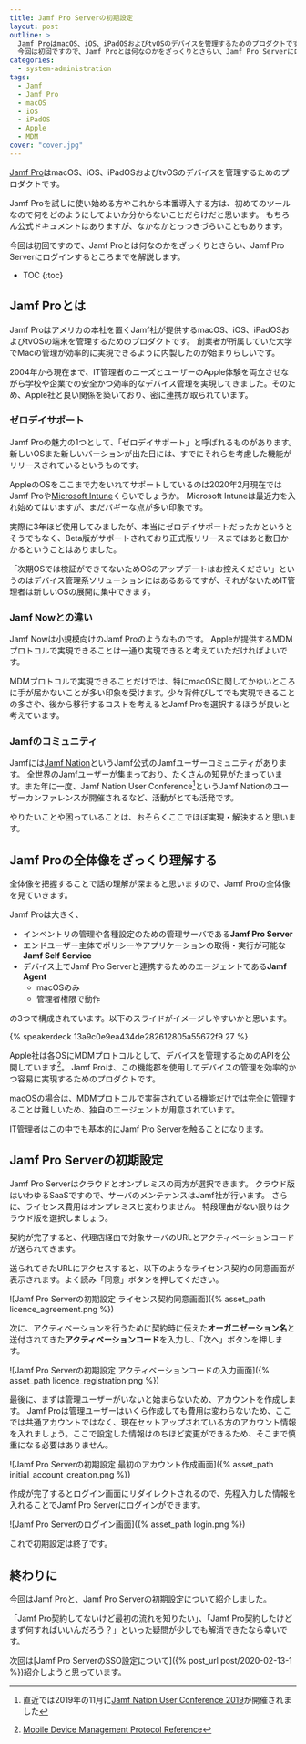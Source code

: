 ```yaml
---
title: Jamf Pro Serverの初期設定
layout: post
outline: >
  Jamf ProはmacOS、iOS、iPadOSおよびtvOSのデバイスを管理するためのプロダクトです。
  今回は初回ですので、Jamf Proとは何なのかをざっくりとさらい、Jamf Pro Serverにログインするところまでを解説します。
categories:
  - system-administration
tags:
  - Jamf
  - Jamf Pro
  - macOS
  - iOS
  - iPadOS
  - Apple
  - MDM
cover: "cover.jpg"
---
```


[Jamf Pro](https://www.jamf.com/ja/products/jamf-pro/)はmacOS、iOS、iPadOSおよびtvOSのデバイスを管理するためのプロダクトです。

Jamf Proを試しに使い始める方やこれから本番導入する方は、初めてのツールなので何をどのようにしてよいか分からないことだらけだと思います。
もちろん公式ドキュメントはありますが、なかなかとっつきづらいこともあります。

今回は初回ですので、Jamf Proとは何なのかをざっくりとさらい、Jamf Pro Serverにログインするところまでを解説します。

* TOC
{:toc}

## Jamf Proとは

Jamf Proはアメリカの本社を置くJamf社が提供するmacOS、iOS、iPadOSおよびtvOSの端末を管理するためのプロダクトです。
創業者が所属していた大学でMacの管理が効率的に実現できるように内製したのが始まりらしいです。

2004年から現在まで、IT管理者のニーズとユーザーのApple体験を両立させながら学校や企業での安全かつ効率的なデバイス管理を実現してきました。そのため、Apple社と良い関係を築いており、密に連携が取られています。

### ゼロデイサポート

Jamf Proの魅力の1つとして、「ゼロデイサポート」と呼ばれるものがあります。新しいOSまた新しいバーションが出た日には、すでにそれらを考慮した機能がリリースされているというものです。

AppleのOSをここまで力をいれてサポートしているのは2020年2月現在ではJamf Proや[Microsoft Intune](https://www.microsoft.com/ja-jp/microsoft-365/enterprise-mobility-security/microsoft-intune)くらいでしょうか。
Microsoft Intuneは最近力を入れ始めてはいますが、まだバギーな点が多い印象です。

実際に3年ほど使用してみましたが、本当にゼロデイサポートだったかというとそうでもなく、Beta版がサポートされており正式版リリースまではあと数日かかるということはありました。

「次期OSでは検証ができてないためOSのアップデートはお控えください」というのはデバイス管理系ソリューションにはあるあるですが、それがないためIT管理者は新しいOSの展開に集中できます。

### Jamf Nowとの違い

Jamf Nowは小規模向けのJamf Proのようなものです。
Appleが提供するMDMプロトコルで実現できることは一通り実現できると考えていただければよいです。

MDMプロトコルで実現できることだけでは、特にmacOSに関してかゆいところに手が届かないことが多い印象を受けます。少々背伸びしてでも実現できることの多さや、後から移行するコストを考えるとJamf Proを選択するほうが良いと考えています。

### Jamfのコミュニティ

Jamfには[Jamf Nation](https://www.jamf.com/jamf-nation/)というJamf公式のJamfユーザーコミュニティがあります。
全世界のJamfユーザーが集まっており、たくさんの知見がたまっています。また年に一度、Jamf Nation User Conference[^jamf-nation-user-conference-2019]というJamf Nationのユーザーカンファレンスが開催されるなど、活動がとても活発です。

やりたいことや困っていることは、おそらくここでほぼ実現・解決すると思います。

[^jamf-nation-user-conference-2019]: 直近では2019年の11月に[Jamf Nation User Conference 2019](https://www.jamf.com/events/jamf-nation-user-conference/2019/)が開催されました

## Jamf Proの全体像をざっくり理解する

全体像を把握することで話の理解が深まると思いますので、Jamf Proの全体像を見ていきます。

Jamf Proは大きく、

* インベントリの管理や各種設定のための管理サーバである**Jamf Pro Server**
* エンドユーザー主体でポリシーやアプリケーションの取得・実行が可能な**Jamf Self Service**
* デバイス上でJamf Pro Serverと連携するためのエージェントである**Jamf Agent**
  * macOSのみ
  * 管理者権限で動作

の3つで構成されています。以下のスライドがイメージしやすいかと思います。

{% speakerdeck 13a9c0e9ea434de282612805a55672f9 27 %}

Apple社は各OSにMDMプロトコルとして、デバイスを管理するためのAPIを公開しています[^mobile-device-management-protocol-reference]。
Jamf Proは、この機能郡を使用してデバイスの管理を効率的かつ容易に実現するためのプロダクトです。

macOSの場合は、MDMプロトコルで実装されている機能だけでは完全に管理することは難しいため、独自のエージェントが用意されています。

IT管理者はこの中でも基本的にJamf Pro Serverを触ることになります。

[^mobile-device-management-protocol-reference]: [Mobile Device Management Protocol Reference](https://developer.apple.com/business/documentation/MDM-Protocol-Reference.pdf)

## Jamf Pro Serverの初期設定

Jamf Pro Serverはクラウドとオンプレミスの両方が選択できます。
クラウド版はいわゆるSaaSですので、サーバのメンテナンスはJamf社が行います。
さらに、ライセンス費用はオンプレミスと変わりません。
特段理由がない限りはクラウド版を選択しましょう。

契約が完了すると、代理店経由で対象サーバのURLとアクティベーションコードが送られてきます。

送られてきたURLにアクセスすると、以下のようなライセンス契約の同意画面が表示されます。よく読み「同意」ボタンを押してください。

![Jamf Pro Serverの初期設定 ライセンス契約同意画面]({% asset_path licence_agreement.png %})

次に、アクティベーションを行うために契約時に伝えた**オーガニゼーション名**と送付されてきた**アクティベーションコード**を入力し、「次へ」ボタンを押します。

![Jamf Pro Serverの初期設定 アクティベーションコードの入力画面]({% asset_path licence_registration.png %})

最後に、まずは管理ユーザーがいないと始まらないため、アカウントを作成します。
Jamf Proは管理ユーザーはいくら作成しても費用は変わらないため、ここでは共通アカウントではなく、現在セットアップされている方のアカウント情報を入れましょう。ここで設定した情報はのちほど変更ができるため、そこまで慎重になる必要はありません。

![Jamf Pro Serverの初期設定 最初のアカウント作成画面]({% asset_path initial_account_creation.png %})

作成が完了するとログイン画面にリダイレクトされるので、先程入力した情報を入れることでJamf Pro Serverにログインができます。

![Jamf Pro Serverのログイン画面]({% asset_path login.png %})

これで初期設定は終了です。

## 終わりに

今回はJamf Proと、Jamf Pro Serverの初期設定について紹介しました。

「Jamf Pro契約してないけど最初の流れを知りたい」、「Jamf Pro契約したけどまず何すればいいんだろう？」といった疑問が少しでも解消できたなら幸いです。

次回は[Jamf Pro ServerのSSO設定について]({% post_url post/2020-02-13-1 %})紹介しようと思っています。
